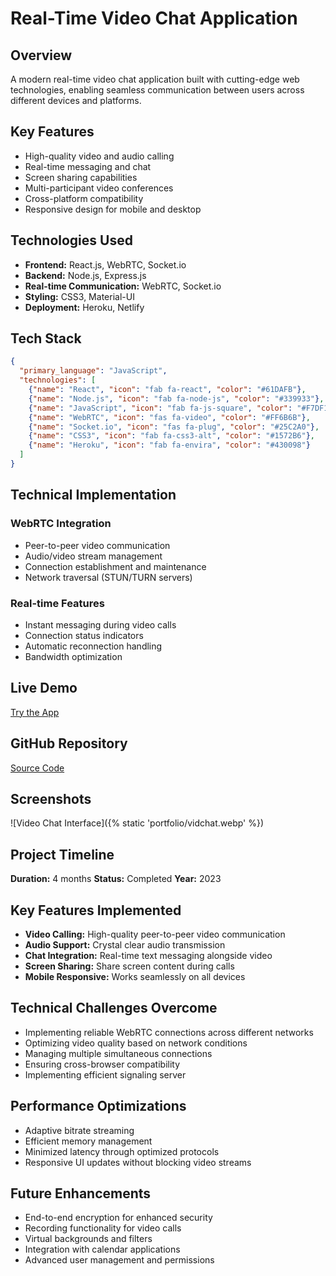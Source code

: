 # Real-Time Video Chat Application

## Overview
A modern real-time video chat application built with cutting-edge web technologies, enabling seamless communication between users across different devices and platforms.

## Key Features
- High-quality video and audio calling
- Real-time messaging and chat
- Screen sharing capabilities
- Multi-participant video conferences
- Cross-platform compatibility
- Responsive design for mobile and desktop

## Technologies Used
- **Frontend:** React.js, WebRTC, Socket.io
- **Backend:** Node.js, Express.js
- **Real-time Communication:** WebRTC, Socket.io
- **Styling:** CSS3, Material-UI
- **Deployment:** Heroku, Netlify

## Tech Stack
```json
{
  "primary_language": "JavaScript",
  "technologies": [
    {"name": "React", "icon": "fab fa-react", "color": "#61DAFB"},
    {"name": "Node.js", "icon": "fab fa-node-js", "color": "#339933"},
    {"name": "JavaScript", "icon": "fab fa-js-square", "color": "#F7DF1E"},
    {"name": "WebRTC", "icon": "fas fa-video", "color": "#FF6B6B"},
    {"name": "Socket.io", "icon": "fas fa-plug", "color": "#25C2A0"},
    {"name": "CSS3", "icon": "fab fa-css3-alt", "color": "#1572B6"},
    {"name": "Heroku", "icon": "fab fa-envira", "color": "#430098"}
  ]
}
```

## Technical Implementation

### WebRTC Integration
- Peer-to-peer video communication
- Audio/video stream management
- Connection establishment and maintenance
- Network traversal (STUN/TURN servers)

### Real-time Features
- Instant messaging during video calls
- Connection status indicators
- Automatic reconnection handling
- Bandwidth optimization

## Live Demo
[Try the App](https://your-video-chat-app.com)

## GitHub Repository
[Source Code](https://github.com/yourusername/video-chat-app)

## Screenshots
![Video Chat Interface]({% static 'portfolio/vidchat.webp' %})

## Project Timeline
**Duration:** 4 months
**Status:** Completed
**Year:** 2023

## Key Features Implemented
- **Video Calling:** High-quality peer-to-peer video communication
- **Audio Support:** Crystal clear audio transmission
- **Chat Integration:** Real-time text messaging alongside video
- **Screen Sharing:** Share screen content during calls
- **Mobile Responsive:** Works seamlessly on all devices

## Technical Challenges Overcome
- Implementing reliable WebRTC connections across different networks
- Optimizing video quality based on network conditions
- Managing multiple simultaneous connections
- Ensuring cross-browser compatibility
- Implementing efficient signaling server

## Performance Optimizations
- Adaptive bitrate streaming
- Efficient memory management
- Minimized latency through optimized protocols
- Responsive UI updates without blocking video streams

## Future Enhancements
- End-to-end encryption for enhanced security
- Recording functionality for video calls
- Virtual backgrounds and filters
- Integration with calendar applications
- Advanced user management and permissions
